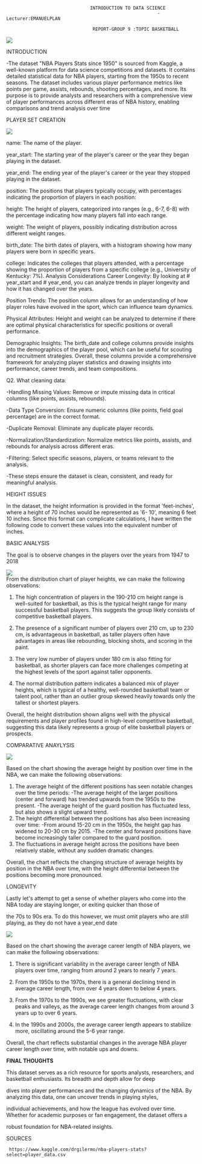                                    INTRODUCTION TO DATA SCIENCE
                                                            -Lecturer:EMANUELPLAN

                                    REPORT-GROUP 9 :TOPIC BASKETBALL 

  ![](images/nab2.jpg)  
  

 INTRODUCTION 
 
  -The dataset "NBA Players Stats since 1950" is sourced from Kaggle, a well-known platform for data science competitions and datasets. It contains detailed statistical data for NBA
    players, starting from the 1950s to recent seasons. The dataset includes various player performance metrics like points per game, assists, rebounds, shooting 
    percentages, and more. Its purpose is to provide analysts and researchers with a comprehensive view of player performances across different eras of NBA history, enabling 
    comparisons and trend analysis over time
                                  
PLAYER SET CREATION

  ![](images/chart5d.png)      

    
  name: The name of the player.

  year_start: The starting year of the player's career or the year they began playing in the dataset.
  
  year_end: The ending year of the player's career or the year they stopped playing in the dataset.
  
  position: The positions that players typically occupy, with percentages indicating the proportion of players in each position:
  
  height: The height of players, categorized into ranges (e.g., 6-7, 6-8) with the percentage indicating how many players fall into each 
   range.

  weight: The weight of players, possibly indicating distribution across different weight ranges.
  
  birth_date: The birth dates of players, with a histogram showing how many players were born in specific years.
  
  college: Indicates the colleges that players attended, with a percentage showing the proportion of players from a specific college (e.g., 
    University of Kentucky: 7%).
Analysis Considerations
  Career Longevity: By looking at # year_start and # year_end, you can analyze trends in player longevity and how it has changed over the years.
  
  Position Trends: The position column allows for an understanding of how player roles have evolved in the sport, which can influence team dynamics.

  Physical Attributes: Height and weight can be analyzed to determine if there are optimal physical characteristics for specific positions or overall performance.

  Demographic Insights: The birth_date and college columns provide insights into the demographics of the player pool, which can be useful for scouting and recruitment strategies.
  Overall, these columns provide a comprehensive framework for analyzing player statistics and drawing insights into performance, career trends, and team compositions.
           
Q2. What cleaning data:

-Handling Missing Values: Remove or impute missing data in critical columns (like points, assists, rebounds).

-Data Type Conversion: Ensure numeric columns (like points, field goal percentage) are in the correct format.

-Duplicate Removal: Eliminate any duplicate player records.

-Normalization/Standardization: Normalize metrics like points, assists, and rebounds for analysis across different eras.

-Filtering: Select specific seasons, players, or teams relevant to the analysis.

-These steps ensure the dataset is clean, consistent, and ready for meaningful analysis.

HEIGHT ISSUES

   In the dataset, the height information is provided in the format 'feet-inches', where a height of 70 inches would be represented as '6- 
   10', meaning 6 feet 10 inches. Since this format can complicate calculations, I have written the following code to convert these values 
   into the equivalent number of inches.
   
BASIC ANALYSIS

  The goal is to observe changes in the players over the years from 1947 to   2018

 ![](images/chart3b.png)  
From the distribution chart of player heights, we can make the following observations:

1. The high concentration of players in the 190-210 cm height range is well-suited for basketball, as this is the typical height range for many successful basketball players. This 
suggests the group likely consists of competitive basketball players.

2. The presence of a significant number of players over 210 cm, up to 230 cm, is advantageous in basketball, as taller players often have advantages in areas like rebounding, blocking 
shots, and scoring in the paint.

3. The very low number of players under 180 cm is also fitting for basketball, as shorter players can face more challenges competing at the highest levels of the sport against taller 
opponents.

4. The normal distribution pattern indicates a balanced mix of player heights, which is typical of a healthy, well-rounded basketball team or talent pool, rather than an outlier group 
skewed heavily towards only the tallest or shortest players.

Overall, the height distribution shown aligns well with the physical requirements and player profiles found in high-level competitive basketball, suggesting this data likely represents 
a group of elite basketball players or prospects.
 
 COMPARATIVE ANAYLYSIS          
        
  ![](images/chart4.png)  

Based on the chart showing the average height by position over time in the NBA, we can make the following observations:
1. The average height of the different positions has seen notable changes over the time periods:
-The average height of the larger positions (center and forward) has trended upwards from the 1950s to the present.
-The average height of the guard position has fluctuated less, but also shows a slight upward trend.
2. The height differential between the positions has also been increasing over time:
-From around 15-20 cm in the 1950s, the height gap has widened to 20-30 cm by 2015.
-The center and forward positions have become increasingly taller compared to the guard position.
3. The fluctuations in average height across the positions have been relatively stable, without any sudden dramatic changes.

Overall, the chart reflects the changing structure of average heights by position in the NBA over time, with the height differential between the positions becoming more pronounced.

 LONGEVITY 
   
   Lastly let's attempt to get a sense of whether players who come into the NBA today are staying longer, or exiting quicker than those of  
   
  the 70s to 90s era. To do this however, we must omit players who are still playing, as they do not have a year_end date

 ![](images/chart3c.png) 

Based on the chart showing the average career length of NBA players, we can make the following observations:
1. There is significant variability in the average career length of NBA players over time, ranging from around 2 years to nearly 7 years.

2. From the 1950s to the 1970s, there is a general declining trend in average career length, from over 4 years down to below 4 years.

3. From the 1970s to the 1990s, we see greater fluctuations, with clear peaks and valleys, as the average career length changes from around 3 years up to over 6 years.

4. In the 1990s and 2000s, the average career length appears to stabilize more, oscillating around the 5-6 year range.

Overall, the chart reflects substantial changes in the average NBA player career length over time, with notable ups and downs.

**FINAL THOUGHTS**

This dataset serves as a rich resource for sports analysts, researchers, and basketball enthusiasts. Its breadth and depth allow for deep

dives into player performances and the changing dynamics of the NBA. By analyzing this data, one can uncover trends in playing styles, 

individual achievements, and how the league has evolved over time. Whether for academic purposes or fan engagement, the dataset offers a 

robust foundation for NBA-related insights.

SOURCES
 
     https://www.kaggle.com/drgilermo/nba-players-stats?select=player_data.csv
   
                  
                                                         
